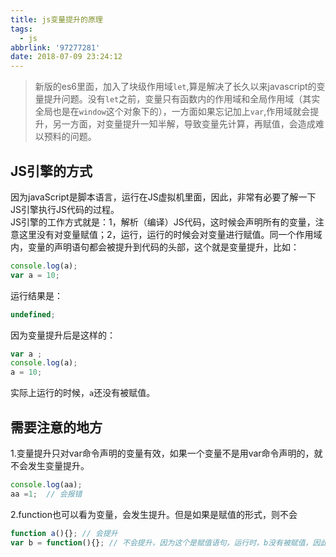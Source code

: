```yaml
---
title: js变量提升的原理
tags:
  - js
abbrlink: '97277281'
date: 2018-07-09 23:24:12
---
```


> 新版的es6里面，加入了块级作用域`let`,算是解决了长久以来javascript的变量提升问题。没有`let`之前，变量只有函数内的作用域和全局作用域（其实全局也是在`window`这个对象下的），一方面如果忘记加上`var`,作用域就会提升，另一方面，对变量提升一知半解，导致变量先计算，再赋值，会造成难以预料的问题。

## JS引擎的方式  
因为javaScript是脚本语言，运行在JS虚拟机里面，因此，非常有必要了解一下JS引擎执行JS代码的过程。  
JS引擎的工作方式就是：1，解析（编译）JS代码，这时候会声明所有的变量，注意这里没有对变量赋值；2，运行，运行的时候会对变量进行赋值。同一个作用域内，变量的声明语句都会被提升到代码的头部，这个就是变量提升，比如：
```javascript
console.log(a);
var a = 10;
```
运行结果是：
```javascript
undefined;
```
因为变量提升后是这样的：
```javascript
var a ;
console.log(a);
a = 10;
```
实际上运行的时候，`a`还没有被赋值。

## 需要注意的地方
1.变量提升只对var命令声明的变量有效，如果一个变量不是用var命令声明的，就不会发生变量提升。
```javascript
console.log(aa);
aa =1;  // 会报错
```
2.function也可以看为变量，会发生提升。但是如果是赋值的形式，则不会
```javascript
function a(){}; // 会提升
var b = function(){}; // 不会提升，因为这个是赋值语句，运行时，b没有被赋值，因此是undefined
```